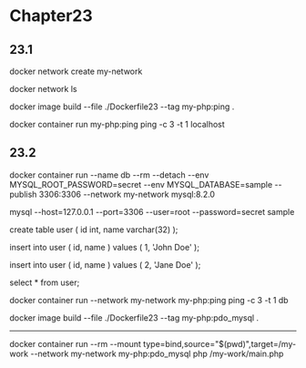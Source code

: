 # Chapter23

## 23.1

docker network create my-network

docker network ls

docker image build --file ./Dockerfile23 --tag my-php:ping .

docker container run my-php:ping ping -c 3 -t 1 localhost

## 23.2

docker container run --name db --rm --detach --env MYSQL_ROOT_PASSWORD=secret --env MYSQL_DATABASE=sample --publish 3306:3306 --network my-network mysql:8.2.0

mysql --host=127.0.0.1 --port=3306 --user=root --password=secret sample

create table user ( id int, name varchar(32) );

insert into user ( id, name ) values ( 1, 'John Doe' );

insert into user ( id, name ) values ( 2, 'Jane Doe' );

select * from user;

docker container run --network my-network my-php:ping ping -c 3 -t 1 db

docker image build --file ./Dockerfile23 --tag my-php:pdo_mysql .

---

docker container run --rm --mount type=bind,source="$(pwd)",target=/my-work --network my-network my-php:pdo_mysql php /my-work/main.php

